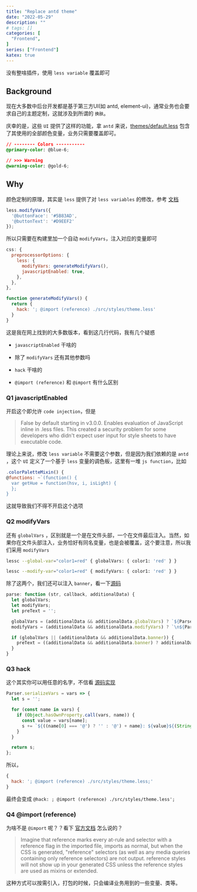 ```yaml
---
title: "Replace antd theme"
date: "2022-05-29"
description: ""
# tags: []
categories: [
  "Frontend",
]
series: ["Frontend"]
katex: true
---
```



没有整啥插件，使用 `less variable` 覆盖即可

<!--more-->


## Background

现在大多数中后台开发都是基于第三方UI(如 antd, element-ui)，通常业务也会要求自己的主题定制，这就涉及到所谓的 `换肤`。

庆幸的是，这些 `UI` 提供了这样的功能，拿 `antd` 来说，[themes/default.less](https://github.com/vueComponent/ant-design-vue/blob/98755f332c3c77dea29a0dfcb54615abf4c2ec45/components/style/themes/default.less) 包含了其使用的全部颜色变量，业务只需要覆盖即可。


```css
// -------- Colors -----------
@primary-color: @blue-6;

// >>> Warning
@warning-color: @gold-6;
```


## Why

颜色定制的原理，其实是 `less` 提供了对 `less variables` 的修改，参考 [文档](https://lesscss.org/usage/#using-less-in-the-browser-modify-variables)


```js
less.modifyVars({
  '@buttonFace': '#5B83AD',
  '@buttonText': '#D9EEF2'
});
```

所以只需要在构建里加一个自动 `modifyVars`，注入对应的变量即可

```js
css: {
  preprocessorOptions: {
    less: {
      modifyVars: generateModifyVars(),
      javascriptEnabled: true,
    },
  },
},

function generateModifyVars() {
  return {
    hack: '; @import (reference) ./src/styles/theme.less'
  }
}
```

这是我在网上找到的大多数版本，看到这几行代码，我有几个疑惑

- `javascriptEnabled` 干啥的

- 除了 `modifyVars` 还有其他参数吗

- `hack` 干啥的

- `@import (reference)` 和 `@import` 有什么区别


### Q1 javascriptEnabled

开启这个即允许 `code injection`，但是

> False by default starting in v3.0.0. Enables evaluation of JavaScript inline in .less files. This created a security problem for some developers who didn't expect user input for style sheets to have executable code.

理论上来说，修改 `less variable` 不需要这个参数，但是因为我们依赖的是 `antd` ，这个 `UI` 定义了一个基于 `less` 变量的调色板，这里有一堆 `js function`，比如

```js
.colorPaletteMixin() {
@functions: ~`(function() {
  var getHue = function(hsv, i, isLight) {
  };
}
```

这就导致我们不得不开启这个选项

### Q2 modifyVars

还有 `globalVars` ，区别就是一个是在文件头部，一个在文件最后注入。当然，如果你在文件头部注入，业务恰好有同名变量，也是会被覆盖，这个要注意，所以我们采用 `modifyVars`

```bash
lessc --global-var="color1=red"	{ globalVars: { color1: 'red' } }

lessc --modify-var="color1=red"	{ modifyVars: { color1: 'red' } }
```

除了这两个，我们还可以注入 `banner`，看一下[源码](https://github.com/less/less.js/blob/v4.1.2/packages/less/src/less/parser/parser.js#L159)

```js
parse: function (str, callback, additionalData) {
  let globalVars;
  let modifyVars;
  let preText = '';

  globalVars = (additionalData && additionalData.globalVars) ? `${Parser.serializeVars(additionalData.globalVars)}\n` : '';
  modifyVars = (additionalData && additionalData.modifyVars) ? `\n${Parser.serializeVars(additionalData.modifyVars)}` : '';

  if (globalVars || (additionalData && additionalData.banner)) {
    preText = ((additionalData && additionalData.banner) ? additionalData.banner : '') + globalVars;
  }
}
``` 

### Q3 hack

这个其实你可以用任意的名字，不信看 [源码实现](https://github.com/less/less.js/blob/7491578403a5a35464772c730854c3a5169c0de7/packages/less/src/less/parser/parser.js#L2427)

```js
Parser.serializeVars = vars => {
  let s = '';

  for (const name in vars) {
    if (Object.hasOwnProperty.call(vars, name)) {
      const value = vars[name];
      s += `${((name[0] === '@') ? '' : '@') + name}: ${value}${(String(value).slice(-1) === ';') ? '' : ';'}`;
    }
  }

  return s;
};
```

所以，

```js
{ 
  hack: '; @import (reference) ./src/styles/theme.less;'
}
```

最终会变成 `@hack: ; @import (reference) ./src/styles/theme.less';`


### Q4 @import (reference)

为啥不是 `@import` 呢？？看下 [官方文档](https://lesscss.org/features/#import-atrules-feature-reference) 怎么说的？

> Imagine that reference marks every at-rule and selector with a reference flag in the imported file, imports as normal, but when the CSS is generated, "reference" selectors (as well as any media queries containing only reference selectors) are not output. reference styles will not show up in your generated CSS unless the reference styles are used as mixins or extended.

这种方式可以按需引入，打包的时候，只会编译业务用到的一些变量、类等。


